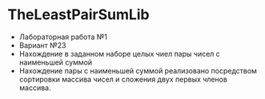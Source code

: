 # TheLeastPairSumLib
- Лабораторная работа №1
- Вариант №23
- Нахождение в заданном наборе целых чиел пары чисел с наименьшей суммой
- Нахождение пары с наименьшей суммой реализовано посредством сортировки массива чисел и сложения двух первых членов массива.
